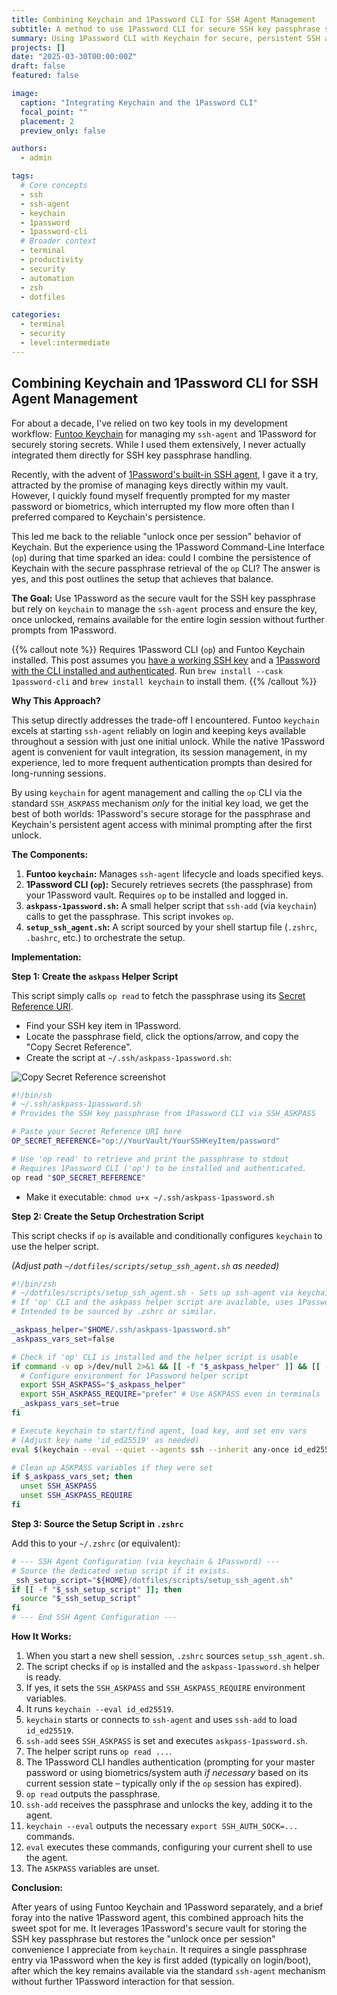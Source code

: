 ```yaml
---
title: Combining Keychain and 1Password CLI for SSH Agent Management
subtitle: A method to use 1Password CLI for secure SSH key passphrase storage while leveraging Keychain for persistent agent access and minimal prompts.
summary: Using 1Password CLI with Keychain for secure, persistent SSH agent access with fewer password prompts after initial setup.
projects: []
date: "2025-03-30T00:00:00Z"
draft: false
featured: false

image:
  caption: "Integrating Keychain and the 1Password CLI"
  focal_point: ""
  placement: 2
  preview_only: false

authors:
  - admin

tags:
  # Core concepts
  - ssh
  - ssh-agent
  - keychain
  - 1password
  - 1password-cli
  # Broader context
  - terminal
  - productivity
  - security
  - automation
  - zsh
  - dotfiles

categories:
  - terminal
  - security
  - level:intermediate
---
```


## Combining Keychain and 1Password CLI for SSH Agent Management

For about a decade, I've relied on two key tools in my development workflow: [Funtoo Keychain](https://www.funtoo.org/Funtoo:Keychain) for managing my `ssh-agent` and 1Password for securely storing secrets.
While I used them extensively, I never actually integrated them directly for SSH key passphrase handling.

Recently, with the advent of [1Password's built-in SSH agent](https://developer.1password.com/docs/ssh/get-started/), I gave it a try, attracted by the promise of managing keys directly within my vault.
However, I quickly found myself frequently prompted for my master password or biometrics, which interrupted my flow more often than I preferred compared to Keychain's persistence.

This led me back to the reliable "unlock once per session" behavior of Keychain.
But the experience using the 1Password Command-Line Interface (`op`) during that time sparked an idea: could I combine the persistence of Keychain with the secure passphrase retrieval of the `op` CLI?
The answer is yes, and this post outlines the setup that achieves that balance.

**The Goal:** Use 1Password as the secure vault for the SSH key passphrase but rely on `keychain` to manage the `ssh-agent` process and ensure the key, once unlocked, remains available for the entire login session without further prompts from 1Password.

{{% callout note %}}
Requires 1Password CLI (`op`) and Funtoo Keychain installed.
This post assumes you [have a working SSH key](https://docs.github.com/en/authentication/connecting-to-github-with-ssh/generating-a-new-ssh-key-and-adding-it-to-the-ssh-agent#generating-a-new-ssh-key) and a [1Password with the CLI installed and authenticated](https://developer.1password.com/docs/cli/get-started/).
Run `brew install --cask 1password-cli` and `brew install keychain` to install them.
{{% /callout %}}

**Why This Approach?**

This setup directly addresses the trade-off I encountered.
Funtoo `keychain` excels at starting `ssh-agent` reliably on login and keeping keys available throughout a session with just one initial unlock.
While the native 1Password agent is convenient for vault integration, its session management, in my experience, led to more frequent authentication prompts than desired for long-running sessions.

By using `keychain` for agent management and calling the `op` CLI via the standard `SSH_ASKPASS` mechanism _only_ for the initial key load, we get the best of both worlds: 1Password's secure storage for the passphrase and Keychain's persistent agent access with minimal prompting after the first unlock.

**The Components:**

1.  **Funtoo `keychain`:** Manages `ssh-agent` lifecycle and loads specified keys.
2.  **1Password CLI (`op`):** Securely retrieves secrets (the passphrase) from your 1Password vault. Requires `op` to be installed and logged in.
3.  **`askpass-1password.sh`:** A small helper script that `ssh-add` (via `keychain`) calls to get the passphrase. This script invokes `op`.
4.  **`setup_ssh_agent.sh`:** A script sourced by your shell startup file (`.zshrc`, `.bashrc`, etc.) to orchestrate the setup.

**Implementation:**

**Step 1: Create the `askpass` Helper Script**

This script simply calls `op read` to fetch the passphrase using its [Secret Reference URI](https://developer.1password.com/docs/cli/secret-reference-syntax/).

- Find your SSH key item in 1Password.
- Locate the passphrase field, click the options/arrow, and copy the "Copy Secret Reference".
- Create the script at `~/.ssh/askpass-1password.sh`:

![Copy Secret Reference screenshot](https://developer.1password.com/img/cli/copy-secret-reference-dark.png)

```sh
#!/bin/sh
# ~/.ssh/askpass-1password.sh
# Provides the SSH key passphrase from 1Password CLI via SSH_ASKPASS

# Paste your Secret Reference URI here
OP_SECRET_REFERENCE="op://YourVault/YourSSHKeyItem/password"

# Use 'op read' to retrieve and print the passphrase to stdout
# Requires 1Password CLI ('op') to be installed and authenticated.
op read "$OP_SECRET_REFERENCE"
```

- Make it executable: `chmod u+x ~/.ssh/askpass-1password.sh`

**Step 2: Create the Setup Orchestration Script**

This script checks if `op` is available and conditionally configures `keychain` to use the helper script.

_(Adjust path `~/dotfiles/scripts/setup_ssh_agent.sh` as needed)_

```bash
#!/bin/zsh
# ~/dotfiles/scripts/setup_ssh_agent.sh - Sets up ssh-agent via keychain.
# If 'op' CLI and the askpass helper script are available, uses 1Password for passphrase.
# Intended to be sourced by .zshrc or similar.

_askpass_helper="$HOME/.ssh/askpass-1password.sh"
_askpass_vars_set=false

# Check if 'op' CLI is installed and the helper script is usable
if command -v op >/dev/null 2>&1 && [[ -f "$_askpass_helper" ]] && [[ -x "$_askpass_helper" ]]; then
  # Configure environment for 1Password helper script
  export SSH_ASKPASS="$_askpass_helper"
  export SSH_ASKPASS_REQUIRE="prefer" # Use ASKPASS even in terminals
  _askpass_vars_set=true
fi

# Execute keychain to start/find agent, load key, and set env vars
# (Adjust key name 'id_ed25519' as needed)
eval $(keychain --eval --quiet --agents ssh --inherit any-once id_ed25519)

# Clean up ASKPASS variables if they were set
if $_askpass_vars_set; then
  unset SSH_ASKPASS
  unset SSH_ASKPASS_REQUIRE
fi
```

**Step 3: Source the Setup Script in `.zshrc`**

Add this to your `~/.zshrc` (or equivalent):

```zsh
# --- SSH Agent Configuration (via keychain & 1Password) ---
# Source the dedicated setup script if it exists.
_ssh_setup_script="${HOME}/dotfiles/scripts/setup_ssh_agent.sh"
if [[ -f "$_ssh_setup_script" ]]; then
  source "$_ssh_setup_script"
fi
# --- End SSH Agent Configuration ---
```

**How It Works:**

1.  When you start a new shell session, `.zshrc` sources `setup_ssh_agent.sh`.
2.  The script checks if `op` is installed and the `askpass-1password.sh` helper is ready.
3.  If yes, it sets the `SSH_ASKPASS` and `SSH_ASKPASS_REQUIRE` environment variables.
4.  It runs `keychain --eval id_ed25519`.
5.  `keychain` starts or connects to `ssh-agent` and uses `ssh-add` to load `id_ed25519`.
6.  `ssh-add` sees `SSH_ASKPASS` is set and executes `askpass-1password.sh`.
7.  The helper script runs `op read ...`.
8.  The 1Password CLI handles authentication (prompting for your master password or using biometrics/system auth _if necessary_ based on its current session state – typically only if the `op` session has expired).
9.  `op read` outputs the passphrase.
10. `ssh-add` receives the passphrase and unlocks the key, adding it to the agent.
11. `keychain --eval` outputs the necessary `export SSH_AUTH_SOCK=...` commands.
12. `eval` executes these commands, configuring your current shell to use the agent.
13. The `ASKPASS` variables are unset.

**Conclusion:**

After years of using Funtoo Keychain and 1Password separately, and a brief foray into the native 1Password agent, this combined approach hits the sweet spot for me.
It leverages 1Password's secure vault for storing the SSH key passphrase but restores the "unlock once per session" convenience I appreciate from `keychain`.
It requires a single passphrase entry via 1Password when the key is first added (typically on login/boot), after which the key remains available via the standard `ssh-agent` mechanism without further 1Password interaction for that session.
